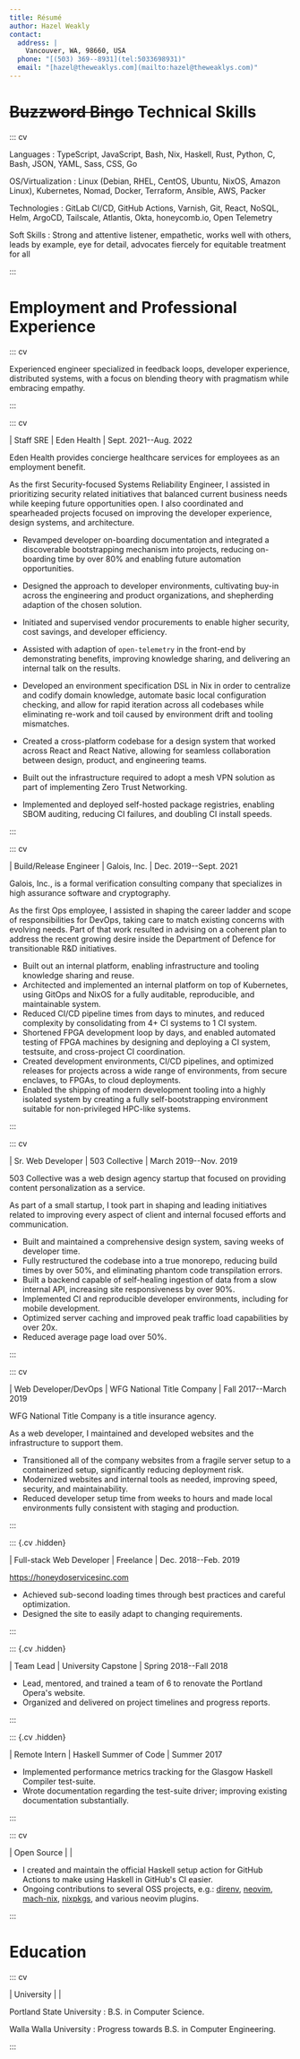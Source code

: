 ```yaml
---
title: Résumé
author: Hazel Weakly
contact:
  address: |
    Vancouver, WA, 98660, USA
  phone: "[(503) 369--8931](tel:5033698931)"
  email: "[hazel@theweaklys.com](mailto:hazel@theweaklys.com)"
---
```


# ~~Buzzword Bingo~~ Technical Skills

::: cv

Languages
: TypeScript, JavaScript, Bash, Nix, Haskell, Rust, Python, C, Bash, JSON, YAML, Sass, CSS, Go

OS/Virtualization
: Linux (Debian, RHEL, CentOS, Ubuntu, NixOS, Amazon Linux), Kubernetes, Nomad, Docker, Terraform, Ansible, AWS, Packer

Technologies
: GitLab CI/CD, GitHub Actions, Varnish, Git, React, NoSQL, Helm, ArgoCD, Tailscale, Atlantis, Okta, honeycomb.io, Open Telemetry

Soft Skills
: Strong and attentive listener, empathetic, works well with others, leads by example, eye for detail, advocates fiercely for equitable treatment for all

:::

# Employment and Professional Experience

::: cv

Experienced engineer specialized in feedback loops, developer experience, distributed systems,
with a focus on blending theory with pragmatism while embracing empathy.

:::

::: cv

| Staff SRE | Eden Health | Sept. 2021--Aug. 2022

Eden Health provides concierge healthcare services for employees as an employment benefit.

As the first Security-focused Systems Reliability Engineer, I assisted in prioritizing security related initiatives that balanced current business needs while keeping future opportunities open.
I also coordinated and spearheaded projects focused on improving the developer experience, design systems, and architecture.

- Revamped developer on-boarding documentation and integrated a discoverable bootstrapping mechanism into projects, reducing on-boarding time by over 80% and enabling future automation opportunities.
- Designed the approach to developer environments, cultivating buy-in across the engineering and product organizations, and shepherding adaption of the chosen solution.
- Initiated and supervised vendor procurements to enable higher security, cost savings, and developer efficiency.
- Assisted with adaption of `open-telemetry` in the front-end by demonstrating benefits, improving knowledge sharing, and delivering an internal talk on the results.

- Developed an environment specification DSL in Nix in order to centralize and codify domain knowledge, automate basic local configuration checking, and allow for rapid iteration across all codebases while eliminating re-work and toil caused by environment drift and tooling mismatches.
- Created a cross-platform codebase for a design system that worked across React and React Native, allowing for seamless collaboration between design, product, and engineering teams.

- Built out the infrastructure required to adopt a mesh VPN solution as part of implementing Zero Trust Networking.
- Implemented and deployed self-hosted package registries, enabling SBOM auditing, reducing CI failures, and doubling CI install speeds.

:::

::: cv

| Build/Release Engineer | Galois, Inc\. | Dec. 2019--Sept. 2021

Galois, Inc., is a formal verification consulting company that specializes in high assurance software and cryptography.

As the first Ops employee, I assisted in shaping the career ladder and scope of responsibilities for DevOps, taking care to match existing concerns with evolving needs.
Part of that work resulted in advising on a coherent plan to address the recent growing desire inside the Department of Defence for transitionable R&D initiatives.

- Built out an internal platform, enabling infrastructure and tooling knowledge sharing and reuse.
- Architected and implemented an internal platform on top of Kubernetes, using GitOps and NixOS for a fully auditable, reproducible, and maintainable system.
- Reduced CI/CD pipeline times from days to minutes, and reduced complexity by consolidating from 4+ CI systems to 1 CI system.
- Shortened FPGA development loop by days, and enabled automated testing of FPGA machines by designing and deploying a CI system, testsuite, and cross-project CI coordination.
- Created development environments, CI/CD pipelines, and optimized releases for projects across a wide range of environments, from secure enclaves, to FPGAs, to cloud deployments.
- Enabled the shipping of modern development tooling into a highly isolated system by creating a fully self-bootstrapping environment suitable for non-privileged HPC-like systems.

:::

::: cv

| Sr. Web Developer | 503 Collective | March 2019--Nov. 2019

503 Collective was a web design agency startup that focused on providing content personalization as a service.

As part of a small startup, I took part in shaping and leading initiatives related to improving every aspect of client and internal focused efforts and communication.

- Built and maintained a comprehensive design system, saving weeks of developer time.
- Fully restructured the codebase into a true monorepo, reducing build times by over 50%, and eliminating phantom code transpilation errors.
- Built a backend capable of self-healing ingestion of data from a slow internal API, increasing site responsiveness by over 90%.
- Implemented CI and reproducible developer environments, including for mobile development.
- Optimized server caching and improved peak traffic load capabilities by over 20x.
- Reduced average page load over 50%.

:::

::: cv

| Web Developer/DevOps | WFG National Title Company | Fall 2017--March 2019

WFG National Title Company is a title insurance agency.

As a web developer, I maintained and developed websites and the infrastructure to support them.

- Transitioned all of the company websites from a fragile server setup to a containerized setup, significantly reducing deployment risk.
- Modernized websites and internal tools as needed, improving speed, security, and maintainability.
- Reduced developer setup time from weeks to hours and made local environments fully consistent with staging and production.

:::

::: {.cv .hidden}

| Full-stack Web Developer | Freelance | Dec. 2018--Feb. 2019

<https://honeydoservicesinc.com>

- Achieved sub-second loading times through best practices and careful optimization.
- Designed the site to easily adapt to changing requirements.

:::

::: {.cv .hidden}

| Team Lead | University Capstone | Spring 2018--Fall 2018

- Lead, mentored, and trained a team of 6 to renovate the Portland Opera's website.
- Organized and delivered on project timelines and progress reports.

:::

::: {.cv .hidden}

| Remote Intern | Haskell Summer of Code | Summer 2017

- Implemented performance metrics tracking for the Glasgow Haskell Compiler test-suite.
- Wrote documentation regarding the test-suite driver; improving existing documentation substantially.

:::

::: cv

| Open Source | |

- I created and maintain the official Haskell setup action for GitHub Actions to make using Haskell in GitHub's CI easier.
- Ongoing contributions to several OSS projects, e.g.: [direnv](https://github.com/direnv/direnv), [neovim](https://github.com/neovim/neovim), [mach-nix](https://github.com/DavHau/mach-nix/), [nixpkgs](https://github.com/NixOS/nixpkgs), and various neovim plugins.

:::

# Education

::: cv

| University | |

Portland State University
: B.S. in Computer Science.

Walla Walla University
: Progress towards B.S. in Computer Engineering.

:::
